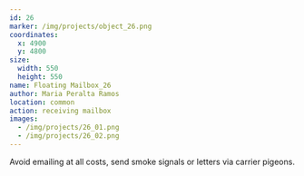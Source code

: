 ```yaml
---
id: 26
marker: /img/projects/object_26.png
coordinates:
  x: 4900
  y: 4800
size:
  width: 550
  height: 550
name: Floating Mailbox_26
author: Maria Peralta Ramos
location: common
action: receiving mailbox
images:
  - /img/projects/26_01.png
  - /img/projects/26_02.png
---
```

Avoid emailing at all costs, send smoke signals or letters via carrier pigeons.